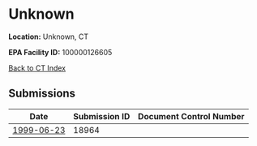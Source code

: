 # Unknown

**Location:** Unknown, CT

**EPA Facility ID:** 100000126605

[Back to CT Index](../../index.md)

## Submissions

| Date | Submission ID | Document Control Number |
|------|--------------|-------------------------|
| [1999-06-23](submissions/18964.md) | 18964 |  |
